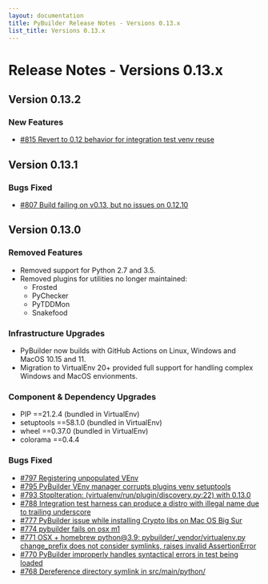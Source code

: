 ```yaml
---
layout: documentation
title: PyBuilder Release Notes - Versions 0.13.x
list_title: Versions 0.13.x
---
```


# Release Notes - Versions 0.13.x

## Version 0.13.2

### New Features

* [#815 Revert to 0.12 behavior for integration test venv reuse](https://github.com/pybuilder/pybuilder/issues/815)

## Version 0.13.1

### Bugs Fixed

* [#807 Build failing on v0.13, but no issues on 0.12.10](https://github.com/pybuilder/pybuilder/issues/807)

## Version 0.13.0

### Removed Features

* Removed support for Python 2.7 and 3.5.
* Removed plugins for utilities no longer maintained:
  * Frosted
  * PyChecker
  * PyTDDMon
  * Snakefood

### Infrastructure Upgrades

* PyBuilder now builds with GitHub Actions on Linux, Windows and MacOS 10.15 and 11.
* Migration to VirtualEnv 20+ provided full support for handling complex Windows and MacOS envionments.

### Component & Dependency Upgrades
* PIP ==21.2.4 (bundled in VirtualEnv)
* setuptools ==58.1.0 (bundled in VirtualEnv)
* wheel ==0.37.0 (bundled in VirtualEnv)
* colorama ==0.4.4

### Bugs Fixed

* [#797 Registering unpopulated VEnv](https://github.com/pybuilder/pybuilder/issues/797)
* [#795 PyBuilder VEnv manager corrupts plugins venv setuptools](https://github.com/pybuilder/pybuilder/issues/795)
* [#793 StopIteration: (virtualenv/run/plugin/discovery.py:22) with 0.13.0](https://github.com/pybuilder/pybuilder/issues/793)
* [#788 Integration test harness can produce a distro with illegal name due to trailing underscore](https://github.com/pybuilder/pybuilder/issues/788)
* [#777 PyBuilder issue while installing Crypto libs on Mac OS Big Sur](https://github.com/pybuilder/pybuilder/issues/777)
* [#774 pybuilder fails on osx m1](https://github.com/pybuilder/pybuilder/issues/774)
* [#771 OSX + homebrew python@3.9: pybuilder/_vendor/virtualenv.py change_prefix does not consider symlinks, raises invalid AssertionError](https://github.com/pybuilder/pybuilder/issues/771)
* [#770 PyBuilder improperly handles syntactical errors in test being loaded](https://github.com/pybuilder/pybuilder/issues/770)
* [#768 Dereference directory symlink in src/main/python/](https://github.com/pybuilder/pybuilder/issues/768)
